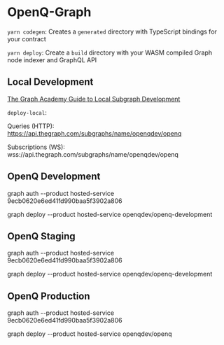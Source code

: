 # OpenQ-Graph

`yarn codegen`: Creates a `generated` directory with TypeScript bindings for your contract

`yarn deploy`: Create a `build` directory with your WASM compiled Graph node indexer and GraphQL API

## Local Development

[The Graph Academy Guide to Local Subgraph Development](https://thegraph.academy/developers/local-development/)

`deploy-local`: 

Queries (HTTP): https://api.thegraph.com/subgraphs/name/openqdev/openq

Subscriptions (WS): wss://api.thegraph.com/subgraphs/name/openqdev/openq

## OpenQ Development
 
graph auth --product hosted-service 9ecb0620e6ed41fd990baa5f3902a806

graph deploy --product hosted-service openqdev/openq-development

## OpenQ Staging

graph auth --product hosted-service 9ecb0620e6ed41fd990baa5f3902a806

graph deploy --product hosted-service openqdev/openq-development

## OpenQ Production

graph auth --product hosted-service 9ecb0620e6ed41fd990baa5f3902a806

graph deploy --product hosted-service openqdev/openq